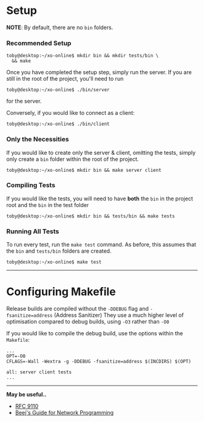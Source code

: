 # Setup

**NOTE**: By default, there are no `bin` folders.

### Recommended Setup

```fish
toby@desktop:~/xo-online$ mkdir bin && mkdir tests/bin \
  && make
```

Once you have completed the setup step, simply run the server. If you are still in the root of the project,
you'll need to run

```fish
toby@desktop:~/xo-online$ ./bin/server
```

for the server.

Conversely, if you would like to connect as a client:

```fish
toby@desktop:~/xo-online$ ./bin/client
```

### Only the Necessities

If you would like to create only the server & client, omitting
the tests, simply only create a `bin` folder within the root of the project.

```fish
toby@desktop:~/xo-online$ mkdir bin && make server client
```

### Compiling Tests

If you would like the tests, you will need to have **both**
the `bin` in the project root and the `bin` in the test folder

```fish
toby@desktop:~/xo-online$ mkdir bin && tests/bin && make tests
```

### Running All Tests

To run every test, run the `make test` command. As before,
this assumes that the `bin` and `tests/bin` folders are created.

```fish
toby@desktop:~/xo-online$ make test
```

---

# Configuring Makefile

Release builds are compiled without the `-DDEBUG` flag
and `-fsanitize=address` (Address Sanitizer)
They use a much higher level of optimisation compared to debug builds,
using `-O3` rather than `-O0`

If you would like to compile the debug build, use the options
within the `Makefile`:

```make
...
OPT=-O0
CFLAGS=-Wall -Wextra -g -DDEBUG -fsanitize=address $(INCDIRS) $(OPT)

all: server client tests
...
```

---

<b>May be useful..</b>

- [RFC 9110](https://www.rfc-editor.org/rfc/rfc9110)
- [Beej's Guide for Network Programming](https://beej.us/guide/bgnet/html/split/ip-addresses-structs-and-data-munging.html)
